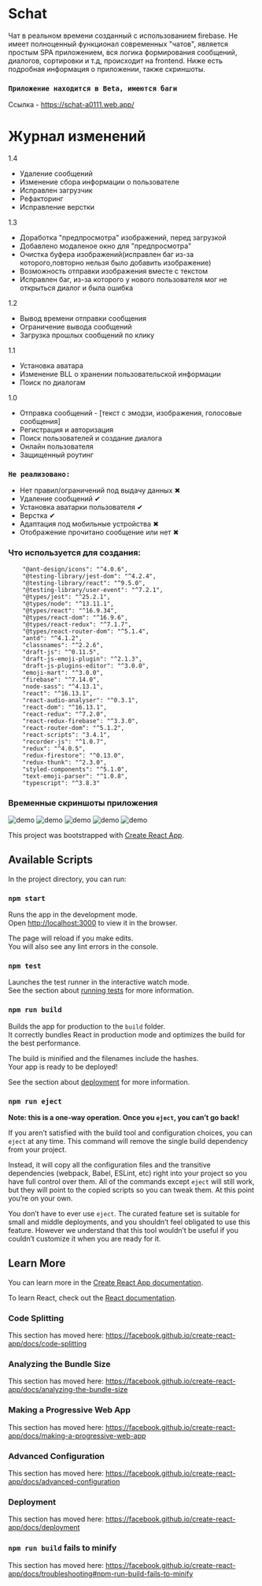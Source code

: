 # Schat

Чат в реальном времени созданный с использованием firebase. Не имеет полноценный функционал современных "чатов", является простым SPA приложением, вся логика формирования сообщений, диалогов, сортировки и т.д, происходит на frontend. Ниже есть подробная информация о приложении, также скриншоты.
### `Приложение находится в Beta, имеются баги`
Ссылка - https://schat-a0111.web.app/
#  Журнал изменений

 1.4
  - Удаление сообщений
  - Изменение сбора информации о пользователе
  - Исправлен загрузчик
  - Рефакторинг
  - Исправление верстки

 1.3
  - Доработка "предпросмотра" изображений, перед загрузкой
  - Добавлено модаленое окно для "предпросмотра"
  - Очистка буфера изображений(исправлен баг из-за которого,повторно нельзя было добавить изображение)
  - Возможность отправки изображения вместе с текстом
  - Исправлен баг, из-за которого у нового пользователя мог не открыться диалог и была ошибка

 1.2
  - Вывод времени отправки сообщения
  - Ограничение вывода сообщений
  - Загрузка прошлых сообщений по клику
 
  1.1
  - Установка аватара
  - Изменение BLL о хранении пользовательской информации
  - Поиск по диалогам
 
  
  1.0

  - Отправка сообщений - [текст с эмодзи, изображения, голосовые сообщения]
  - Регистрация и авторизация
  - Поиск пользователей и создание диалога
  - Онлайн пользователя
  - Защищенный роутинг
  
### `Не реализовано:`
  - Нет правил/ограничений под выдачу данных ✖ 
  - Удаление сообщений ✔ 
  - Установка аватарки пользователя ✔
  - Верстка ✔
  - Адаптация под мобильные устройства ✖
  - Отображение прочитано сообщение или нет ✖ 
  

### Что используется для создания:
        "@ant-design/icons": "^4.0.6",
        "@testing-library/jest-dom": "^4.2.4",
        "@testing-library/react": "^9.5.0",
        "@testing-library/user-event": "^7.2.1",
        "@types/jest": "^25.2.1",
        "@types/node": "^13.11.1",
        "@types/react": "^16.9.34",
        "@types/react-dom": "^16.9.6",
        "@types/react-redux": "^7.1.7",
        "@types/react-router-dom": "^5.1.4",
        "antd": "^4.1.2",
        "classnames": "^2.2.6",
        "draft-js": "^0.11.5",
        "draft-js-emoji-plugin": "^2.1.3",
        "draft-js-plugins-editor": "^3.0.0",
        "emoji-mart": "^3.0.0",
        "firebase": "^7.14.0",
        "node-sass": "^4.13.1",
        "react": "^16.13.1",
        "react-audio-analyser": "^0.3.1",
        "react-dom": "^16.13.1",
        "react-redux": "^7.2.0",
        "react-redux-firebase": "^3.3.0",
        "react-router-dom": "^5.1.2",
        "react-scripts": "3.4.1",
        "recorder-js": "^1.0.7",
        "redux": "^4.0.5",
        "redux-firestore": "^0.13.0",
        "redux-thunk": "^2.3.0",
        "styled-components": "^5.1.0",
        "text-emoji-parser": "^1.0.8",
        "typescript": "^3.8.3"

### Временные скриншоты приложения
![demo](https://github.com/sieugene/Schat/blob/master/src/ghImages/1.png?raw=true)
![demo](https://github.com/sieugene/Schat/blob/master/src/ghImages/2.png?raw=true)
![demo](https://github.com/sieugene/Schat/blob/master/src/ghImages/3.png?raw=true)
![demo](https://github.com/sieugene/Schat/blob/master/src/ghImages/4.png?raw=true)
![demo](https://github.com/sieugene/Schat/blob/master/src/ghImages/5.png?raw=true)

   This project was bootstrapped with [Create React App](https://github.com/facebook/create-react-app).

## Available Scripts

In the project directory, you can run:

### `npm start`

Runs the app in the development mode.<br />
Open [http://localhost:3000](http://localhost:3000) to view it in the browser.

The page will reload if you make edits.<br />
You will also see any lint errors in the console.

### `npm test`

Launches the test runner in the interactive watch mode.<br />
See the section about [running tests](https://facebook.github.io/create-react-app/docs/running-tests) for more information.

### `npm run build`

Builds the app for production to the `build` folder.<br />
It correctly bundles React in production mode and optimizes the build for the best performance.

The build is minified and the filenames include the hashes.<br />
Your app is ready to be deployed!

See the section about [deployment](https://facebook.github.io/create-react-app/docs/deployment) for more information.

### `npm run eject`

**Note: this is a one-way operation. Once you `eject`, you can’t go back!**

If you aren’t satisfied with the build tool and configuration choices, you can `eject` at any time. This command will remove the single build dependency from your project.

Instead, it will copy all the configuration files and the transitive dependencies (webpack, Babel, ESLint, etc) right into your project so you have full control over them. All of the commands except `eject` will still work, but they will point to the copied scripts so you can tweak them. At this point you’re on your own.

You don’t have to ever use `eject`. The curated feature set is suitable for small and middle deployments, and you shouldn’t feel obligated to use this feature. However we understand that this tool wouldn’t be useful if you couldn’t customize it when you are ready for it.

## Learn More

You can learn more in the [Create React App documentation](https://facebook.github.io/create-react-app/docs/getting-started).

To learn React, check out the [React documentation](https://reactjs.org/).

### Code Splitting

This section has moved here: https://facebook.github.io/create-react-app/docs/code-splitting

### Analyzing the Bundle Size

This section has moved here: https://facebook.github.io/create-react-app/docs/analyzing-the-bundle-size

### Making a Progressive Web App

This section has moved here: https://facebook.github.io/create-react-app/docs/making-a-progressive-web-app

### Advanced Configuration

This section has moved here: https://facebook.github.io/create-react-app/docs/advanced-configuration

### Deployment

This section has moved here: https://facebook.github.io/create-react-app/docs/deployment

### `npm run build` fails to minify

This section has moved here: https://facebook.github.io/create-react-app/docs/troubleshooting#npm-run-build-fails-to-minify


